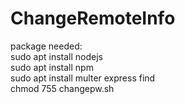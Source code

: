 # ChangeRemoteInfo
package needed: <br />
sudo apt install nodejs <br />
sudo apt install npm <br />
sudo apt install multer express find <br />
chmod 755 changepw.sh <br />
